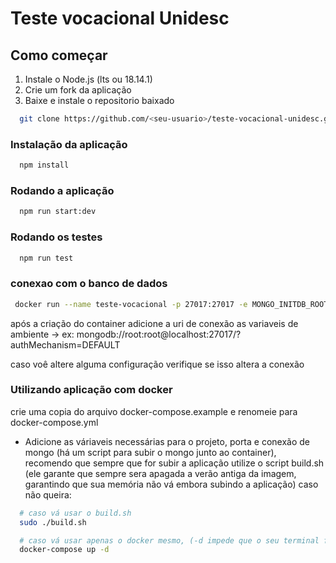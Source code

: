# Teste vocacional Unidesc

## Como começar

1. Instale o Node.js (lts ou 18.14.1)
2. Crie um fork da aplicação
3. Baixe e instale o repositorio baixado

```bash
  git clone https://github.com/<seu-usuario>/teste-vocacional-unidesc.git
```

### Instalação da aplicação

```bash
  npm install
```

### Rodando a aplicação

```bash
  npm run start:dev
```

### Rodando os testes

```bash
  npm run test
```

### conexao com o banco de dados

```bash
 docker run --name teste-vocacional -p 27017:27017 -e MONGO_INITDB_ROOT_USERNAME=root -e MONGO_INITDB_ROOT_PASSWORD=root -d mongo
```

após a criação do container adicione a uri de conexão as variaveis de ambiente -> ex: mongodb://root:root@localhost:27017/?authMechanism=DEFAULT

caso voê altere alguma configuração verifique se isso altera a conexão

### Utilizando aplicação com docker

crie uma copia do arquivo docker-compose.example e renomeie para docker-compose.yml

- Adicione as váriaveis necessárias para o projeto, porta e conexão de mongo (há um script para subir o mongo junto ao container), recomendo que sempre que for subir a aplicação utilize o script build.sh (ele garante que sempre sera apagada a verão antiga da imagem, garantindo que sua memória não vá embora subindo a aplicação) caso não queira:

```bash
  # caso vá usar o build.sh
  sudo ./build.sh
```

```bash
  # caso vá usar apenas o docker mesmo, (-d impede que o seu terminal fique preso no container)
  docker-compose up -d
```
